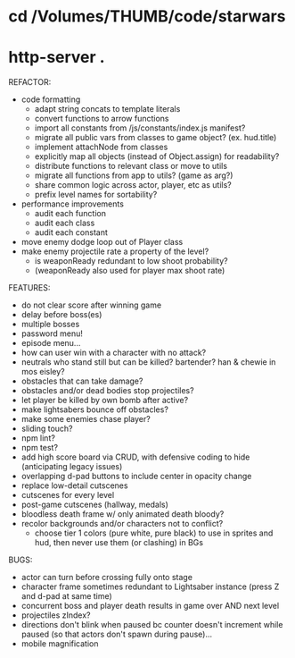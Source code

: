 # cd /Volumes/THUMB/code/starwars
# http-server .

REFACTOR:
* code formatting
  * adapt string concats to template literals
  * convert functions to arrow functions
  * import all constants from /js/constants/index.js manifest?
  * migrate all public vars from classes to game object? (ex. hud.title)
  * implement attachNode from classes
  * explicitly map all objects (instead of Object.assign) for readability?
  * distribute functions to relevant class or move to utils
  * migrate all functions from app to utils? (game as arg?)
  * share common logic across actor, player, etc as utils?
  * prefix level names for sortability?
* performance improvements
  * audit each function
  * audit each class
  * audit each constant
* move enemy dodge loop out of Player class
* make enemy projectile rate a property of the level?
  * is weaponReady redundant to low shoot probability?
  * (weaponReady also used for player max shoot rate)

FEATURES:
* do not clear score after winning game
* delay before boss(es)
* multiple bosses
* password menu!
* episode menu...
* how can user win with a character with no attack?
* neutrals who stand still but can be killed? bartender? han & chewie in mos eisley?
* obstacles that can take damage?
* obstacles and/or dead bodies stop projectiles?
* let player be killed by own bomb after active?
* make lightsabers bounce off obstacles?
* make some enemies chase player?
* sliding touch?
* npm lint?
* npm test?
* add high score board via CRUD, with defensive coding to hide (anticipating legacy issues)
* overlapping d-pad buttons to include center in opacity change
* replace low-detail cutscenes
* cutscenes for every level
* post-game cutscenes (hallway, medals)
* bloodless death frame w/ only animated death bloody?
* recolor backgrounds and/or characters not to conflict?
  * choose tier 1 colors (pure white, pure black) to use in sprites and hud, then never use them (or clashing) in BGs

BUGS:
* actor can turn before crossing fully onto stage
* character frame sometimes redundant to Lightsaber instance (press Z and d-pad at same time)
* concurrent boss and player death results in game over AND next level
* projectiles zIndex?
* directions don't blink when paused bc counter doesn't increment while paused (so that actors don't spawn during pause)...
* mobile magnification
